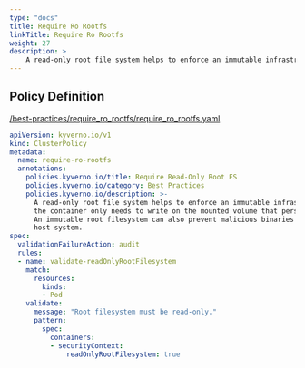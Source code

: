 ```yaml
---
type: "docs"
title: Require Ro Rootfs
linkTitle: Require Ro Rootfs
weight: 27
description: >
    A read-only root file system helps to enforce an immutable infrastructure strategy;  the container only needs to write on the mounted volume that persists the state.  An immutable root filesystem can also prevent malicious binaries from writing to the  host system.
---
```


## Policy Definition
<a href="https://github.com/kyverno/policies/raw/main//best-practices/require_ro_rootfs/require_ro_rootfs.yaml" target="-blank">/best-practices/require_ro_rootfs/require_ro_rootfs.yaml</a>

```yaml
apiVersion: kyverno.io/v1
kind: ClusterPolicy
metadata:
  name: require-ro-rootfs
  annotations:
    policies.kyverno.io/title: Require Read-Only Root FS
    policies.kyverno.io/category: Best Practices
    policies.kyverno.io/description: >-
      A read-only root file system helps to enforce an immutable infrastructure strategy; 
      the container only needs to write on the mounted volume that persists the state. 
      An immutable root filesystem can also prevent malicious binaries from writing to the 
      host system.
spec:
  validationFailureAction: audit
  rules:
  - name: validate-readOnlyRootFilesystem
    match:
      resources:
        kinds:
        - Pod
    validate:
      message: "Root filesystem must be read-only."
      pattern:
        spec:
          containers:
          - securityContext:
              readOnlyRootFilesystem: true
```
